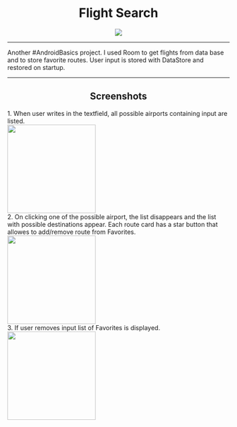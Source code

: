 <h1 align="center">
Flight Search
</h1>
<p align="center">
  <a href="https://www.android.com"><img src="https://forthebadge.com/images/badges/built-for-android.svg"></a> 
</p>

----
Another #AndroidBasics project. I used Room to get flights from data base and to store favorite routes. User input is stored with DataStore and restored on startup.

----
<h2 align="center"> Screenshots </h2>
<p float="left">
  1. When user writes in the textfield, all possible airports containing input are listed.
  <br>
  <img src="https://github.com/entropia9/FlightSearch/blob/2b2540dedad75b535903cb6caed29697b276a64c/Screenshot_20231205_202019.png" width="200">
  <br>
  2. On clicking one of the possible airport, the list disappears and the list with possible destinations appear. Each route card has a star button that allowes to add/remove route from Favorites.
  <br>
  <img src="https://github.com/entropia9/FlightSearch/blob/2b2540dedad75b535903cb6caed29697b276a64c/Screenshot_20231205_202039.png" width="200">
  <br>
  3. If user removes input list of Favorites is displayed.
  <br>
  <img src="https://github.com/entropia9/FlightSearch/blob/master/Screenshot_20231205_202049.png" width="200">
  <br>
</p>
